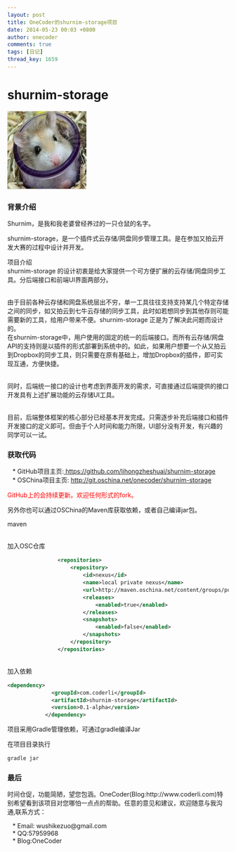 ```yaml
---
layout: post
title: OneCoder的shurnim-storage项目
date: 2014-05-23 00:03 +0800
author: onecoder
comments: true
tags: [日记]
thread_key: 1659
---
```

<h1>
	shurnim-storage</h1>
<p>
	<img alt="" src="/images/oldposts/rEBO.jpg" style="width: 180px; height: 180px;" /></p>
<h3>
	背景介绍</h3>
<p>
	Shurnim，是我和我老婆曾经养过的一只仓鼠的名字。</p>
<p>
	shurnim-storage，是一个插件式云存储/网盘同步管理工具。是在参加又拍云开发大赛的过程中设计并开发。</p>
<p>
	项目介绍<br />
	shurnim-storage 的设计初衷是给大家提供一个可方便扩展的云存储/网盘同步工具。分后端接口和前端UI界面两部分。</p>
<p>
	<br />
	由于目前各种云存储和网盘系统层出不穷，单一工具往往支持支持某几个特定存储之间的同步，如又拍云到七牛云存储的同步工具，此时如若想同步到其他存则可能需要新的工具，给用户带来不便。shurnim-storage 正是为了解决此问题而设计的。<br />
	在shurnim-storage中，用户使用的固定的统一的后端接口。而所有云存储/网盘API的支持则是以插件的形式部署到系统中的。如此，如果用户想要一个从又拍云到Dropbox的同步工具，则只需要在原有基础上，增加Dropbox的插件，即可实现互通，方便快捷。</p>
<p>
	<br />
	同时，后端统一接口的设计也考虑到界面开发的需求，可直接通过后端提供的接口开发具有上述扩展功能的云存储UI工具。</p>
<p>
	<br />
	目前，后端整体框架的核心部分已经基本开发完成。只需逐步补充后端接口和插件开发接口的定义即可。但由于个人时间和能力所限，UI部分没有开发，有兴趣的同学可以一试。</p>
<h3>
	获取代码</h3>
<p>
	&nbsp;&nbsp; * GitHub项目主页:<a href="https://github.com/lihongzheshuai/shurnim-storage" target="_blank"> https://github.com/lihongzheshuai/shurnim-storage</a><br />
	&nbsp;&nbsp; * OSChina项目主页: <a href="http://git.oschina.net/onecoder/shurnim-storage" target="_blank">http://git.oschina.net/onecoder/shurnim-storage</a></p>
<p>
	<span style="color:#ff0000;">GitHub上的会持续更新。欢迎任何形式的fork。</span></p>
<p>
	另外你也可以通过OSChina的Maven库获取依赖，或者自己编译jar包。</p>
<p>
	maven</p>
<p>
	<br />
	加入OSC仓库</p>

```xml
				<repositories>
            		<repository>
            			<id>nexus</id>
            			<name>local private nexus</name>
            			<url>http://maven.oschina.net/content/groups/public/</url>
            			<releases>
            				<enabled>true</enabled>
            			</releases>
            			<snapshots>
            				<enabled>false</enabled>
            			</snapshots>
            		</repository>
            	</repositories>
```

<p>
	<br />
	加入依赖</p>

```xml
<dependency>
			  <groupId>com.coderli</groupId>
			  <artifactId>shurnim-storage</artifactId>
 			  <version>0.1-alpha</version>
			</dependency>
```

<p>
	项目采用Gradle管理依赖，可通过gradle编译Jar</p>
<p>
	在项目目录执行</p>

```groovy
gradle jar
```

<h3>
	最后</h3>
<p>
	时间仓促，功能简陋，望您包涵。OneCoder(Blog:http://www.coderli.com)特别希望看到该项目对您哪怕一点点的帮助。任意的意见和建议，欢迎随意与我沟通,联系方式：</p>
<p>
	&nbsp;&nbsp; * Email: wushikezuo@gmail.com<br />
	&nbsp;&nbsp; * QQ:57959968<br />
	&nbsp;&nbsp; * Blog:OneCoder<br />
	&nbsp;</p>

